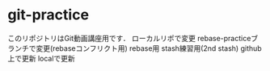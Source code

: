 # git-practice
このリポジトリはGit動画講座用です．
ローカルリポで変更
rebase-practiceブランチで変更(rebaseコンフリクト用)
rebase用
stash練習用(2nd stash)
github上で更新
localで更新